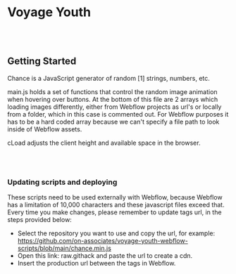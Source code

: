 # Voyage Youth
<br />
<br />

## Getting Started


Chance is a JavaScript generator of random [1] strings, numbers, etc.

main.js holds a set of functions that control the random image animation when hovering over buttons. At the bottom of this file are 2 arrays which loading images differently, either from Webflow projects as url's or locally from a folder, which in this case is commented out. For Webflow purposes it has to be a hard coded array because we can't specify a file path to look inside of Webflow assets.

cLoad adjusts the client height and available space in the browser.

<br />
<br />

### Updating scripts and deploying  

These scripts need to be used externally with Webflow, because Webflow has a limitation of 10,000 characters and these javascript files exceed that. Every time you make changes, please remember to update <script src=""></script> tags url, in the steps provided below:

- Select the repository you want to use and copy the url, for example: https://github.com/on-associates/voyage-youth-webflow-scripts/blob/main/chance.min.js 
- Open this link: <a src="https://raw.githack.com/">raw.githack</a> and paste the url to create a cdn.
- Insert the production url between the <script src=""></script> tags in Webflow.
